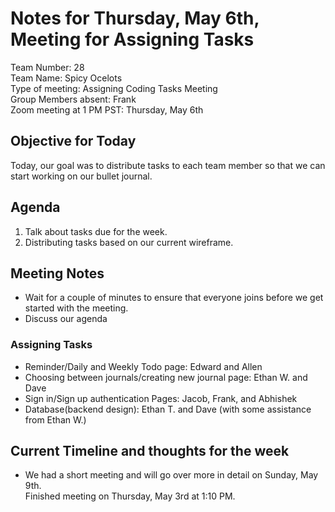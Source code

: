 # Notes for Thursday, May 6th, Meeting for Assigning Tasks
Team Number: 28  
Team Name: Spicy Ocelots   
Type of meeting:  Assigning Coding Tasks Meeting  
Group Members absent: Frank     
Zoom meeting at 1 PM PST: Thursday, May 6th  

## Objective for Today
Today, our goal was to distribute tasks to each team member so that we can start working on our bullet journal.

## Agenda
1. Talk about tasks due for the week.
2. Distributing tasks based on our current wireframe.

## Meeting Notes
- Wait for a couple of minutes to ensure that everyone joins before we get started with the meeting.
- Discuss our agenda

### Assigning Tasks
- Reminder/Daily and Weekly Todo page: Edward and Allen
- Choosing between journals/creating new journal page: Ethan W. and Dave
- Sign in/Sign up authentication Pages: Jacob, Frank, and Abhishek
- Database(backend design): Ethan T. and Dave (with some assistance from Ethan W.)


## Current Timeline and thoughts for the week
- We had a short meeting and will go over more in detail on Sunday, May 9th.  
Finished meeting on Thursday, May 3rd at 1:10 PM.
